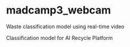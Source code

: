 # madcamp3_webcam
Waste classification model using real-time video

Classification model for AI Recycle Platform
